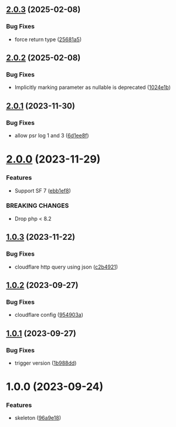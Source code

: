 ## [2.0.3](https://github.com/lahaxearnaud/honeypot-bundle/compare/v2.0.2...v2.0.3) (2025-02-08)


### Bug Fixes

* force return type ([25681a5](https://github.com/lahaxearnaud/honeypot-bundle/commit/25681a51ec11fff3cbd4762e80b758ac84d6a36d))

## [2.0.2](https://github.com/lahaxearnaud/honeypot-bundle/compare/v2.0.1...v2.0.2) (2025-02-08)


### Bug Fixes

* Implicitly marking parameter  as nullable is deprecated ([1024e1b](https://github.com/lahaxearnaud/honeypot-bundle/commit/1024e1bf9d82d54f09633ab634ce953c8cfb65ef))

## [2.0.1](https://github.com/lahaxearnaud/honeypot-bundle/compare/v2.0.0...v2.0.1) (2023-11-30)


### Bug Fixes

* allow psr log 1 and 3 ([6d1ee8f](https://github.com/lahaxearnaud/honeypot-bundle/commit/6d1ee8f643965fdf07399d6c40817a063822ba5b))

# [2.0.0](https://github.com/lahaxearnaud/honeypot-bundle/compare/v1.0.3...v2.0.0) (2023-11-29)


### Features

* Support SF 7 ([ebb1ef8](https://github.com/lahaxearnaud/honeypot-bundle/commit/ebb1ef81fe029e23829518d1c4ff69f7906b451e))


### BREAKING CHANGES

* Drop php < 8.2

## [1.0.3](https://github.com/lahaxearnaud/honeypot-bundle/compare/v1.0.2...v1.0.3) (2023-11-22)


### Bug Fixes

* cloudflare http query using json ([c2b4921](https://github.com/lahaxearnaud/honeypot-bundle/commit/c2b49217178bb8744948140834414bb8613bbf3b))

## [1.0.2](https://github.com/lahaxearnaud/honeypot-bundle/compare/v1.0.1...v1.0.2) (2023-09-27)


### Bug Fixes

* cloudflare config ([954903a](https://github.com/lahaxearnaud/honeypot-bundle/commit/954903a39d4fbe05e2b697620614f12152dc1b84))

## [1.0.1](https://github.com/lahaxearnaud/honeypot-bundle/compare/v1.0.0...v1.0.1) (2023-09-27)


### Bug Fixes

* trigger version ([1b988dd](https://github.com/lahaxearnaud/honeypot-bundle/commit/1b988dd4482fbfef104a650c67839f8cd954b151))

# 1.0.0 (2023-09-24)


### Features

* skeleton ([96a9e18](https://github.com/lahaxearnaud/honeypot-bundle/commit/96a9e1858bd0f48a87d9a731d5c748cbe1c3c2b6))

